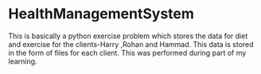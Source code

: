 # HealthManagementSystem
This is basically a python exercise problem which stores the data for diet and exercise for the clients-Harry ,Rohan and Hammad. This data is  stored in  the form of  files for each client. This was performed during part of my learning.
